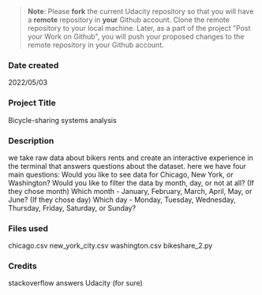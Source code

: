 >**Note**: Please **fork** the current Udacity repository so that you will have a **remote** repository in **your** Github account. Clone the remote repository to your local machine. Later, as a part of the project "Post your Work on Github", you will push your proposed changes to the remote repository in your Github account.

### Date created
2022/05/03

### Project Title
Bicycle-sharing systems analysis

### Description
we take raw data about bikers rents and create an interactive experience in the 
terminal that answers questions about the dataset.
here we have four main questions: 
Would you like to see data for Chicago, New York, or Washington?
Would you like to filter the data by month, day, or not at all?
(If they chose month) Which month - January, February, March, April, May, or June?
(If they chose day) Which day - Monday, Tuesday, Wednesday, Thursday, Friday, Saturday, or Sunday?


### Files used
chicago.csv
new_york_city.csv
washington.csv
bikeshare_2.py

### Credits
stackoverflow answers 
Udacity (for sure)

